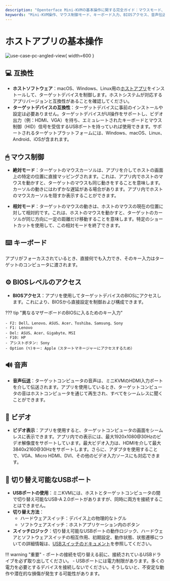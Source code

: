 ```yaml
---
description: "Openterface Mini-KVMの基本操作に関する完全ガイド：マウスモード、キーボード入力、BIOSアクセス、音声/ビデオサポート、USB切り替え。複数のオペレーティングシステムとデバイスに対応し、最大4K@30Hzのビデオ入力をサポートします。"
keywords: "Mini-KVM操作、マウス制御モード、キーボード入力、BIOSアクセス、音声伝送、ビデオ表示、USB切り替え、デバイス互換性、KVM設定、ハードウェア制御、4Kサポート、HID信号、ターゲットデバイス制御、ホストソフトウェア、HDMI入力"
---
```


# ホストアプリの基本操作

![use-case-pc-angled-view](https://assets.openterface.com/images/product/use-case-pc-angled-view.webp){ width=600 }

## 💻 互換性

- **ホストソフトウェア**：macOS、Windows、Linux用の[ホストアプリ](/app)をインストールして、ターゲットデバイスを制御します。ホストシステムが対応するアプリバージョンと互換性があることを確認してください。
- **ターゲットデバイスの互換性**：ターゲットデバイスに事前のインストールや設定は必要ありません。ターゲットデバイスがUI操作をサポートし、ビデオ出力（例：HDMI、VGA）を持ち、エミュレートされたキーボードとマウス制御（HID）信号を受信するUSBポートを持っていれば使用できます。サポートされるターゲットプラットフォームには、Windows、macOS、Linux、Android、iOSが含まれます。

## 🖱 マウス制御

- **絶対モード**：ターゲットのマウスカーソルは、アプリを介してホストの画面上の特定の位置に直接マッピングされます。これは、アプリ内でホストのマウスを動かすと、ターゲットのマウスも同じ動きをすることを意味します。カーソルの動きにはわずかな遅延がある場合があります。アプリ内でホストのマウスカーソルを隠すか表示することができます。

- **相対モード**：ターゲットのマウスの動きは、ホストのマウスの現在の位置に対して相対的です。これは、ホストのマウスを動かすと、ターゲットのカーソルが同じ方向に一定の距離だけ移動することを意味します。特定のショートカットを使用して、この相対モードを終了できます。

## ⌨️ キーボード

アプリがフォーカスされているとき、直接何でも入力でき、そのキー入力はターゲットのコンピュータに渡されます。

## ⚙️ BIOSレベルのアクセス

- **BIOSアクセス**：アプリを使用してターゲットデバイスのBIOSにアクセスします。これにより、BIOSから直接設定を制御および構成できます。

??? tip "異なるマザーボードのBIOSに入るためのキー入力"

    - F2: Dell、Lenovo、ASUS、Acer、Toshiba、Samsung、Sony
    - F1: Lenovo
    - Del: ASUS、Acer、Gigabyte、MSI
    - F10: HP
    - アシストボタン: Sony
    - Option (⌥)キー: Apple（スタートマネージャーにアクセスするため）

## 🔊 音声

- **音声伝送**：ターゲットコンピュータの音声は、ミニKVMのHDMI入力ポートを介して伝送されます。アプリを使用しているとき、ターゲットコンピュータの音はホストコンピュータを通じて再生され、すべてをシームレスに聞くことができます。

## 🎥 ビデオ

- **ビデオ表示**：アプリを使用すると、ターゲットコンピュータの画面をシームレスに表示できます。アプリ内での表示には、最大1920x1080@30Hzのビデオ解像度をサポートしています。最大ビデオ入力は、HDMIを介して最大3840x2160@30Hzをサポートします。さらに、アダプタを使用することで、VGA、Micro HDMI、DVI、その他のビデオ入力ソースにも対応できます。

## 🔄 切り替え可能なUSBポート

- **USBポートの使用**：ミニKVMには、ホストとターゲットコンピュータの間で切り替え可能なUSB-A 2.0ポートがありますが、同時に両方を接続することはできません。
- **切り替え方法**： 
    - ハードウェアスイッチ：デバイス上の物理的なトグル
    - ソフトウェアスイッチ：ホストアプリケーション内のボタン
- **スイッチロジック**：切り替え可能なUSBポートの動作ロジック、ハードウェアとソフトウェアスイッチの相互作用、初期設定、動作状態、状態遷移についての詳細情報は、[USBスイッチのドキュメント](/usb-switch)を参照してください。

!!! warning "重要"
    - ポートの接続を切り替える前に、接続されているUSBドライブを必ず取り出してください。
    - USBポートには電力制限があります。多くの電力を必要とするデバイスを接続しないでください。そうしないと、不安定な動作や潜在的な損傷が発生する可能性があります。
